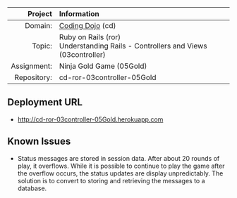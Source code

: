 |     Project | Information                                                                          |
|------------:|:-------------------------------------------------------------------------------------|
| Domain:     | [Coding Dojo](http://codingdojo.com) (cd)                                            |
| Topic:      | Ruby on Rails (ror) <br> Understanding Rails - Controllers and Views (03controller)  |
| Assignment: | Ninja Gold Game (05Gold)                                                             |
| Repository: | cd-ror-03controller-05Gold                                                           |

## Deployment URL

* http://cd-ror-03controller-05Gold.herokuapp.com

## Known Issues

* Status messages are stored in session data. After about 20 rounds of play, it overflows. While it is possible to continue to play the game after the overflow occurs, the status updates are display unpredictably. The solution is to convert to storing and retrieving the messages to a database.
